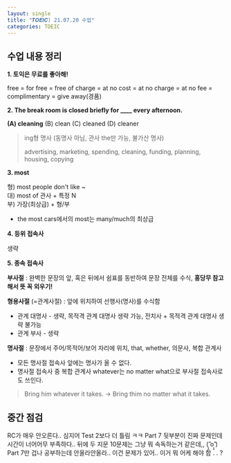 ```yaml
---
layout: single
title: "𝑻𝑶𝑬𝑰𝑪) 21.07.20 수업"
categories: TOEIC
---
```


## 수업 내용 정리

**1. 토익은 무료를 좋아해!**

free = for free = free of charge = at no cost = at no charge = at no fee = complimentary = give away(경품)  

**2. The break room is closed briefly for ____ every afternoon.**

**(A) cleaning**
(B) clean
(C) cleaned
(D) cleaner

> ing형 명사 (동명사 아님, 관사 the만 가능, 불가산 명사)
> 
> advertising, marketing, spending, cleaning, funding, planning, housing, copying  

**3. most**

  형) most people don't like ~  
  대) most of 관사 + 특정 N  
  부) 가장(최상급) + 형/부
  * the most cars에서의 most는 many/much의 최상급  
 
**4. 등위 접속사**
 
 생략  
 
 **5. 종속 접속사**
 
 __부사절__ : 완벽한 문장의 앞, 혹은 뒤에서 쉼표를 동반하여 문장 전체를 수식, **홍당무 참고해서 뜻 꼭 외우기!**
 
 __형용사절__ (=관계사절) : 앞에 위치하여 선행사(명사)를 수식함
 + 관계 대명사 - 생략, 목적격 관계 대명사 생략 가능, 전치사 + 목적격 관계 대명사 생략 불가능
 + 관계 부사 - 생략
 
 __명사절__ : 문장에서 주어/목적어/보어 자리에 위치, that, whether, 의문사, 복합 관계사
 + 모든 명사절 접속사 앞에는 명사가 올 수 없다.
 + 명사절 접속사 중 복합 관계사 whatever는 no matter what으로 부사절 접속사로도 쓰인다.
 > Bring him whatever it takes. -> Bring thim no matter what it takes.  
 
 ## 중간 점검
RC가 매우 안오른다.. 심지어 Test 2보다 더 틀림 ㅋㅋ 
Part 7 뒷부분이 진짜 문제인데 시간이 너어어무 부족하다..
뒤에 두 지문 10문제는 그냥 뭐 속독하는거 같은데,, (˃̣̣̥᷄o˂̣̣̥᷅)
Part 7만 겁나 공부하는데 안올라안올라.. 이건 문제가 있어..
이거 뭐 어케 해야 함   . .  ? 

